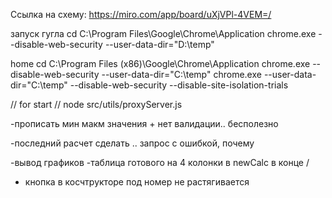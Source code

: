 Ссылка на схему:
https://miro.com/app/board/uXjVPl-4VEM=/

запуск гугла
cd C:\Program Files\Google\Chrome\Application
chrome.exe --disable-web-security --user-data-dir="D:\temp"

home
cd C:\Program Files (x86)\Google\Chrome\Application
chrome.exe --disable-web-security --user-data-dir="C:\temp"
chrome.exe --user-data-dir="C:\temp" --disable-web-security --disable-site-isolation-trials

// for start
// node src/utils/proxyServer.js

-прописать мин макм значения + нет валидации.. бесполезно

-последний расчет сделать .. запрос с ошибкой, почему

-вывод графиков
-таблица готового на 4 колонки в newCalc в конце /

- кнопка в косчтрукторе под номер не растягивается

